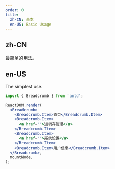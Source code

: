 ```yaml
---
order: 0
title:
  zh-CN: 基本
  en-US: Basic Usage
---
```


## zh-CN

最简单的用法。

## en-US

The simplest use.

```jsx
import { Breadcrumb } from 'antd';

ReactDOM.render(
  <Breadcrumb>
    <Breadcrumb.Item>首页</Breadcrumb.Item>
    <Breadcrumb.Item>
      <a href="">进销存管理</a>
    </Breadcrumb.Item>
    <Breadcrumb.Item>
      <a href="">系统设置</a>
    </Breadcrumb.Item>
    <Breadcrumb.Item>用户信息</Breadcrumb.Item>
  </Breadcrumb>,
  mountNode,
);
```
